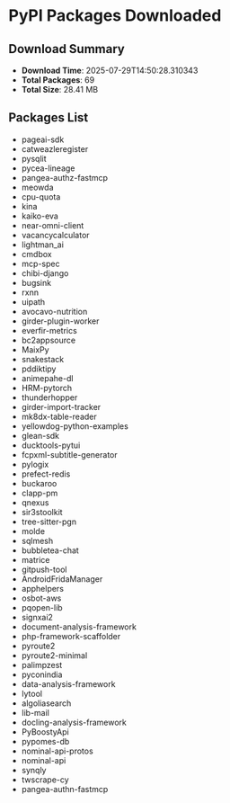 # PyPI Packages Downloaded

## Download Summary
- **Download Time**: 2025-07-29T14:50:28.310343
- **Total Packages**: 69
- **Total Size**: 28.41 MB

## Packages List
- pageai-sdk
- catweazleregister
- pysqlit
- pycea-lineage
- pangea-authz-fastmcp
- meowda
- cpu-quota
- kina
- kaiko-eva
- near-omni-client
- vacancycalculator
- lightman_ai
- cmdbox
- mcp-spec
- chibi-django
- bugsink
- rxnn
- uipath
- avocavo-nutrition
- girder-plugin-worker
- everfir-metrics
- bc2appsource
- MaixPy
- snakestack
- pddiktipy
- animepahe-dl
- HRM-pytorch
- thunderhopper
- girder-import-tracker
- mk8dx-table-reader
- yellowdog-python-examples
- glean-sdk
- ducktools-pytui
- fcpxml-subtitle-generator
- pylogix
- prefect-redis
- buckaroo
- clapp-pm
- qnexus
- sir3stoolkit
- tree-sitter-pgn
- molde
- sqlmesh
- bubbletea-chat
- matrice
- gitpush-tool
- AndroidFridaManager
- apphelpers
- osbot-aws
- pqopen-lib
- signxai2
- document-analysis-framework
- php-framework-scaffolder
- pyroute2
- pyroute2-minimal
- palimpzest
- pyconindia
- data-analysis-framework
- lytool
- algoliasearch
- lib-mail
- docling-analysis-framework
- PyBoostyApi
- pypomes-db
- nominal-api-protos
- nominal-api
- synqly
- twscrape-cy
- pangea-authn-fastmcp
